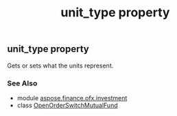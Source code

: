 ﻿---
title: unit_type property
second_title: Aspose.Finance for Python via .NET API References
description: 
type: docs
weight: 60
url: /python-net/aspose.finance.ofx.investment/openorderswitchmutualfund/unit_type/
is_root: false
---

## unit_type property


Gets or sets what the units represent.

### See Also
* module [aspose.finance.ofx.investment](../../)
* class [OpenOrderSwitchMutualFund](/finance/python-net/aspose.finance.ofx.investment/openorderswitchmutualfund)
